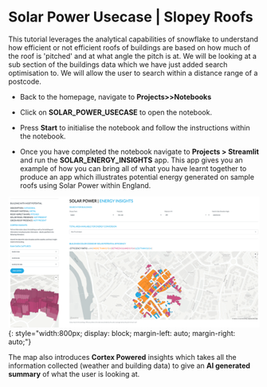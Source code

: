 # <h0blue>Solar Power Usecase | </blue><h0black>Slopey Roofs</h0blue>

This tutorial leverages the analytical capabilities of snowflake to understand how efficient or not efficient roofs of buildings are based on how much of the roof is 'pitched' and at what angle the pitch is at.  We will be looking at a sub section of the buildings data which we have just added search optimisation to.  We will allow the user to search within a distance range of a postcode.


- Back to the homepage, navigate to **Projects>>Notebooks** 

- Click on **SOLAR_POWER_USECASE** to open the notebook.

- Press **Start** to initialise the notebook and follow the instructions within the notebook.

- Once you have completed the notebook navigate to **Projects > Streamlit** and run the **SOLAR_ENERGY_INSIGHTS** app.  This app gives you an example of how you can bring all of what you have learnt together to produce an app which illustrates potential energy generated on sample roofs using Solar Power within England.

![alt text](assets/solar.png){: style="width:800px; display: block; margin-left: auto; margin-right: auto;"}


The map also introduces  **Cortex Powered** insights which takes all the information collected (weather and building data) to give an **AI generated summary** of what the user is looking at.